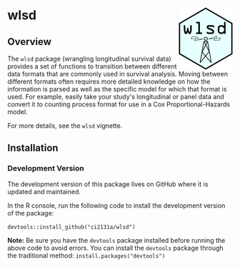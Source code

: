 # wlsd <a href='https://github.com/ci2131a/wlsd'><img src='logo/wlsd-logo.png' align="right" width="120" /></a>

## Overview

The `wlsd` package (wrangling longitudinal survival data) provides a set of functions to transition between different data formats that are commonly used in survival analysis. Moving between different formats often requires more detailed knowledge on how the information is parsed as well as the specific model for which that format is used. For example, easily take your study's longitudinal or panel data and convert it to counting process format for use in a Cox Proportional-Hazards model. 

For more details, see the `wlsd` vignette.

## Installation


### Development Version

The development version of this package lives on GitHub where it is updated and maintained.


In the R console, run the following code to install the development version of the package:

```{r}
devtools::install_github("ci2131a/wlsd")
```
<!--
If you download the development version from this repository to your local machine, you can navigate to the directory and run the following code to load the package:
```{r}
devtools::load_all()
```
-->

**Note:** Be sure you have the `devtools` package installed before running the above code to avoid errors. You can install the `devtools` package through the traditional method: `install.packages("devtools")`
